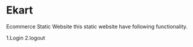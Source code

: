 # Ekart
Ecommerce Static Website
this static website have following functionality.

1.Login
2.logout
